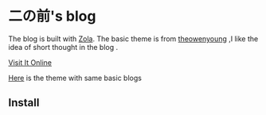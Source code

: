 # 二の前's blog 
The blog is built with [Zola](https://www.getzola.org/).
The basic theme is from [theowenyoung](https://github.com/theowenyoung/blog) ,I like the idea of short thought in the blog .

[Visit It Online](http://erzhiqian.cc)

[Here](https://github.com/erzhiqianyi/blog-theme) is the theme with same basic blogs

## Install


